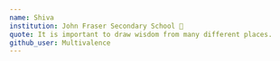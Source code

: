 ```yaml
---
name: Shiva
institution: John Fraser Secondary School 🚩 
quote: It is important to draw wisdom from many different places.
github_user: Multivalence
---
```

